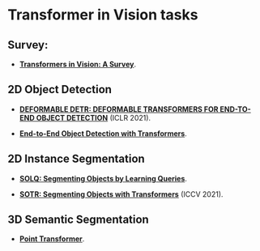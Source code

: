 # Transformer in Vision tasks

## Survey:

- [**Transformers in Vision: A Survey**](https://arxiv.org/pdf/2101.01169.pdf).


## 2D Object Detection

- [**DEFORMABLE DETR: DEFORMABLE TRANSFORMERS FOR END-TO-END OBJECT DETECTION**](https://arxiv.org/pdf/2010.04159.pdf) (ICLR 2021).

- [**End-to-End Object Detection with Transformers**](https://arxiv.org/pdf/2005.12872.pdf).


## 2D Instance Segmentation

- [**SOLQ: Segmenting Objects by Learning Queries**](https://arxiv.org/pdf/2106.02351.pdf).

- [**SOTR: Segmenting Objects with Transformers**](https://arxiv.org/pdf/2108.06747.pdf) (ICCV 2021).

## 3D Semantic Segmentation

- [**Point Transformer**](https://arxiv.org/pdf/2012.09164.pdf).

